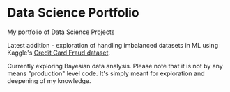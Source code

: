 # Data Science Portfolio

My portfolio of Data Science Projects

Latest addition - exploration of handling imbalanced datasets in ML using Kaggle's [Credit Card Fraud dataset](https://www.kaggle.com/mlg-ulb/creditcardfraud).

Currently exploring Bayesian data analysis. Please note that it is not by any means "production" level code. It's simply meant for exploration and deepening of my knowledge.
